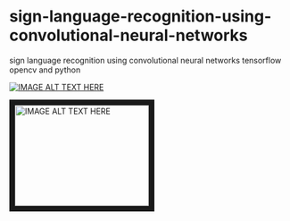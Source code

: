 # sign-language-recognition-using-convolutional-neural-networks
sign language recognition using convolutional neural networks tensorflow opencv and python

[![IMAGE ALT TEXT HERE](https://img.youtube.com/vi/3TOiZiPHpTU/0.jpg)](https://www.youtube.com/watch?v=3TOiZiPHpTU&t=7s)

<a href="http://www.youtube.com/watch?feature=player_embedded&v=3TOiZiPHpTU
" target="_blank"><img src="http://img.youtube.com/vi/3TOiZiPHpTU/0.jpg" 
alt="IMAGE ALT TEXT HERE" width="240" height="180" border="10" /></a>
